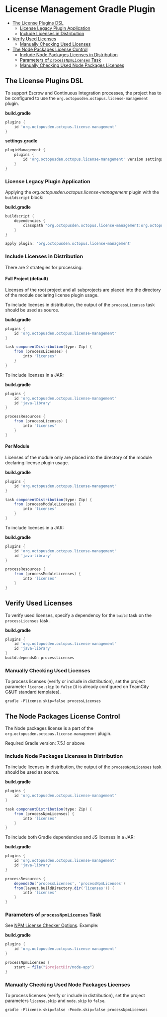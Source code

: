 # License Management Gradle Plugin

- [The License Plugins DSL](#the-license-plugins-dsl)
    - [License Legacy Plugin Application](#license-legacy-plugin-application)
    - [Include Licenses in Distribution](#include-licenses-in-distribution)
- [Verify Used Licenses](#verify-used-licenses)
    - [Manually Checking Used Licenses](#manually-checking-used-licenses)
- [The Node Packages License Control](#the-node-packages-license-control)
    - [Include Node Packages Licenses in Distribution](#include-node-packages-licenses-in-distribution)
    - [Parameters of `processNpmLicenses` Task](#parameters-of-processnpmlicenses-task)
    - [Manually Checking Used Node Packages Licenses](#manually-checking-used-node-packages-licenses)

## The License Plugins DSL

To support Escrow and Continuous Integration processes, the project has to be configured to use the `org.octopusden.octopus.license-management` plugin.

**build.gradle**
```groovy
plugins {
    id 'org.octopusden.octopus.license-management'
}
```

**settings.gradle**
```groovy
pluginManagement {
    plugins {
        id 'org.octopusden.octopus.license-management' version settings['license-management.version']
    }
}
```

### License Legacy Plugin Application

Applying the *org.octopusden.octopus.license-management* plugin with the `buildscript` block:

**build.gradle**
```groovy
buildscript {
    dependencies {
        classpath "org.octopusden.octopus.license-management:org.octopusden.octopus.license-management.gradle.plugin:${project.findProperty('license-management.version') ?: '{version-label}'}"
    }
}

apply plugin: 'org.octopusden.octopus.license-management'
```

### Include Licenses in Distribution

There are 2 strategies for processing:

#### Full Project (default)

Licenses of the root project and all subprojects are placed into the directory of the module declaring license plugin usage.

To include licenses in distribution, the output of the `processLicenses` task should be used as source.

**build.gradle**
```groovy
plugins {
    id 'org.octopusden.octopus.license-management'
}

task componentDistribution(type: Zip) {
    from (processLicenses) {
        into 'licenses'
    }
}
```

To include licenses in a JAR:

**build.gradle**
```groovy
plugins {
    id 'org.octopusden.octopus.license-management'
    id 'java-library'
}

processResources {
    from (processLicenses) {
        into 'licenses'
    }
}
```

#### Per Module

Licenses of the module only are placed into the directory of the module declaring license plugin usage.

**build.gradle**
```groovy
plugins {
    id 'org.octopusden.octopus.license-management'
}

task componentDistribution(type: Zip) {
    from (processModuleLicenses) {
        into 'licenses'
    }
}
```

To include licenses in a JAR:

**build.gradle**
```groovy
plugins {
    id 'org.octopusden.octopus.license-management'
    id 'java-library'
}

processResources {
    from (processModuleLicenses) {
        into 'licenses'
    }
}
```

## Verify Used Licenses

To verify used licenses, specify a dependency for the `build` task on the `processLicenses` task.

**build.gradle**
```groovy
plugins {
    id 'org.octopusden.octopus.license-management'
    id 'java-library'
}
build.dependsOn processLicenses
```

### Manually Checking Used Licenses

To process licenses (verify or include in distribution), set the project parameter `license.skip` to `false` (it is already configured on TeamCity C&UT standard templates).

```shell
gradle -Plicense.skip=false processLicenses
```

## The Node Packages License Control

The Node packages license is a part of the `org.octopusden.octopus.license-management` plugin.

Required Gradle version: 7.5.1 or above

### Include Node Packages Licenses in Distribution

To include licenses in distribution, the output of the `processNpmLicenses` task should be used as source.

**build.gradle**
```groovy
plugins {
    id 'org.octopusden.octopus.license-management'
}

task componentDistribution(type: Zip) {
    from (processNpmLicenses) {
        into 'licenses'
    }
}
```

To include both Gradle dependencies and JS licenses in a JAR:

**build.gradle**
```groovy
plugins {
    id 'org.octopusden.octopus.license-management'
    id 'java-library'
}

processResources {
    dependsOn('processLicenses', 'processNpmLicenses')
    from(layout.buildDirectory.dir('licenses')) {
        into 'licenses'
    }
}
```

### Parameters of `processNpmLicenses` Task

See [NPM License Checker Options](https://www.npmjs.com/package/license-checker#options). Example:

**build.gradle**
```groovy
plugins {
    id 'org.octopusden.octopus.license-management'
}

processNpmLicenses {
    start = file("$projectDir/node-app")
}
```

### Manually Checking Used Node Packages Licenses

To process licenses (verify or include in distribution), set the project parameters `license.skip` and `node.skip` to `false`.

```shell
gradle -Plicense.skip=false -Pnode.skip=false processNpmLicenses
```